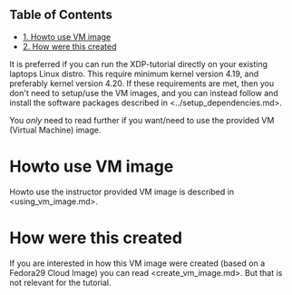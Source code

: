 <div id="table-of-contents">
<h2>Table of Contents</h2>
<div id="text-table-of-contents">
<ul>
<li><a href="#sec-1">1. Howto use VM image</a></li>
<li><a href="#sec-2">2. How were this created</a></li>
</ul>
</div>
</div>


It is preferred if you can run the XDP-tutorial directly on your existing
laptops Linux distro. This require minimum kernel version 4.19, and
preferably kernel version 4.20. If these requirements are met, then you
don't need to setup/use the VM images, and you can instead follow and
install the software packages described in <../setup_dependencies.md>.

You *only* need to read further if you want/need to use the provided VM
(Virtual Machine) image.

# Howto use VM image<a id="sec-1" name="sec-1"></a>

Howto use the instructor provided VM image is described in
<using_vm_image.md>.

# How were this created<a id="sec-2" name="sec-2"></a>

If you are interested in how this VM image were created (based on a Fedora29
Cloud Image) you can read <create_vm_image.md>. But that is not relevant
for the tutorial.